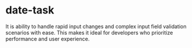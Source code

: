# date-task
 It is ability to handle rapid input changes and complex input field validation scenarios with ease. This makes it ideal for developers who prioritize performance and user experience. 
